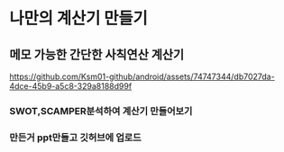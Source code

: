 <h1>나만의 계산기 만들기</h1>

<h2>메모 가능한 간단한 사칙연산 계산기</h2>

https://github.com/Ksm01-github/android/assets/74747344/db7027da-4dce-45b9-a5c8-329a8188d99f



<h3>SWOT,SCAMPER분석하여 계산기 만들어보기</h3>
<h3>만든거 ppt만들고 깃허브에 업로드</h3>
